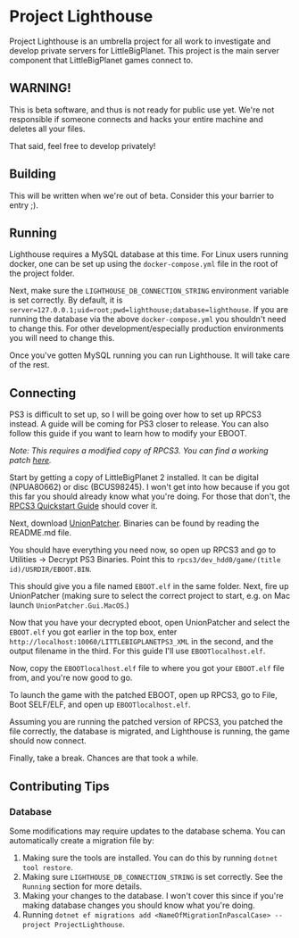 # Project Lighthouse
Project Lighthouse is an umbrella project for all work to investigate and develop private servers for LittleBigPlanet.
This project is the main server component that LittleBigPlanet games connect to.

## WARNING!
This is beta software, and thus is not ready for public use yet.
We're not responsible if someone connects and hacks your entire machine and deletes all your files.

That said, feel free to develop privately!

## Building
This will be written when we're out of beta. Consider this your barrier to entry ;).

## Running
Lighthouse requires a MySQL database at this time. 
For Linux users running docker, one can be set up using the `docker-compose.yml` file in the root of the project folder.

Next, make sure the `LIGHTHOUSE_DB_CONNECTION_STRING` environment variable is set correctly.
By default, it is `server=127.0.0.1;uid=root;pwd=lighthouse;database=lighthouse`. If you are running the database via
the above `docker-compose.yml` you shouldn't need to change this. For other development/especially production environments
you will need to change this.

Once you've gotten MySQL running you can run Lighthouse. It will take care of the rest.

## Connecting
PS3 is difficult to set up, so I will be going over how to set up RPCS3 instead. A guide will be coming for PS3 closer to release.
You can also follow this guide if you want to learn how to modify your EBOOT.

*Note: This requires a modified copy of RPCS3. You can find a working patch [here](https://gist.github.com/jvyden/0d9619f7dd3dbc49f7583486bdacad75).*

Start by getting a copy of LittleBigPlanet 2 installed. It can be digital (NPUA80662) or disc (BCUS98245).
I won't get into how because if you got this far you should already know what you're doing. For those that don't, the [RPCS3 Quickstart Guide](https://rpcs3.net/quickstart) should cover it.

Next, download [UnionPatcher](https://github.com/LBPUnion/UnionPatcher/). Binaries can be found by reading the README.md file.

You should have everything you need now, so open up RPCS3 and go to Utilities -> Decrypt PS3 Binaries. Point this to `rpcs3/dev_hdd0/game/(title id)/USRDIR/EBOOT.BIN`.

This should give you a file named `EBOOT.elf` in the same folder. Next, fire up UnionPatcher (making sure to select the correct project to start, e.g. on Mac launch `UnionPatcher.Gui.MacOS`.)

Now that you have your decrypted eboot, open UnionPatcher and select the `EBOOT.elf` you got earlier in the top box, enter `http://localhost:10060/LITTLEBIGPLANETPS3_XML` in the second, and the output filename in the third. 
For this guide I'll use `EBOOTlocalhost.elf`.

Now, copy the `EBOOTlocalhost.elf` file to where you got your `EBOOT.elf` file from, and you're now good to go.

To launch the game with the patched EBOOT, open up RPCS3, go to File, Boot SELF/ELF, and open up `EBOOTlocalhost.elf`.

Assuming you are running the patched version of RPCS3, you patched the file correctly, the database is migrated, and Lighthouse is running, the game should now connect.

Finally, take a break. Chances are that took a while.

## Contributing Tips
### Database
Some modifications may require updates to the database schema. You can automatically create a migration file by:

1. Making sure the tools are installed. You can do this by running `dotnet tool restore`.
2. Making sure `LIGHTHOUSE_DB_CONNECTION_STRING` is set correctly. See the `Running` section for more details.
3. Making your changes to the database. I won't cover this since if you're making database changes you should know what you're doing.
4. Running `dotnet ef migrations add <NameOfMigrationInPascalCase> --project ProjectLighthouse`.
